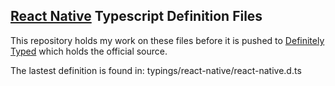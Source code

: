 [React Native](https://facebook.github.io/react-native/) Typescript Definition Files
----

This repository holds my work on these files before it is pushed to [Definitely Typed](https://github.com/DefinitelyTyped/DefinitelyTyped/tree/master/react-native) which holds the official source.  


The lastest definition is found in: typings/react-native/react-native.d.ts


